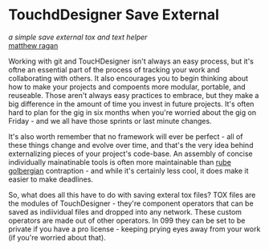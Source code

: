 # TouchdDesigner Save External
*a simple save external tox and text helper*  
[matthew ragan](matthewragan.com)

Working with git and ToucHDesigner isn't always an easy process, but it's oftne an essential part of the process of tracking your work and collaborating with others. It also encourages you to begin thinking about how to make your projects and compoents more modular, portable, and reuseable. Those aren't always easy practices to embrace, but they make a big difference in the amount of time you invest in future projects. It's often hard to plan for the gig in six months when you're worried about the gig on Friday - and we all have those sprints or last minute changes. 

It's also worth remember that no framework will ever be perfect - all of these things change and evolve over time, and that's the very idea behind externalizing pieces of your project's code-base. An assembly of concise individually mainatinable tools is often more maintainable than [rube golbergian](https://en.wikipedia.org/wiki/Rube_Goldberg) contraption - and while it's certainly less cool, it does make it easier to make deadlines.

So, what does all this have to do with saving exteral tox files? TOX files are the modules of TouchDesigner - they're component operators that can be saved as indiividual files and dropped into any network. These custom operators are made out of other operators. In 099 they can be set to be private if you have a pro license - keeping prying eyes away from your work (if you're worried about that).

